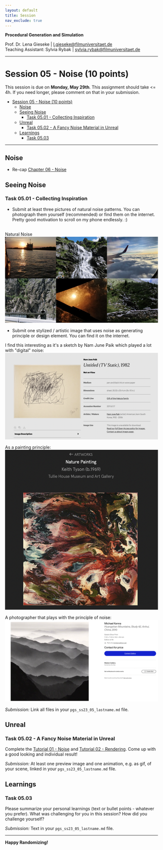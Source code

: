 ```yaml
---
layout: default
title: Session
nav_exclude: true
---
```


**Procedural Generation and Simulation**  


Prof. Dr. Lena Gieseke \| l.gieseke@filmuniversitaet.de  
Teaching Assistant: Sylvia Rybak \| sylvia.rybak@filmuniversitaet.de

---

# Session 05 - Noise (10 points)

This session is due on **Monday, May 29th**. This assignment should take <= 4h. If you need longer, please comment on that in your submission.

* [Session 05 - Noise (10 points)](#session-05---noise-10-points)
    * [Noise](#noise)
    * [Seeing Noise](#seeing-noise)
        * [Task 05.01 - Collecting Inspiration](#task-0501---collecting-inspiration)
    * [Unreal](#unreal)
        * [Task 05.02 - A Fancy Noise Material in Unreal](#task-0502---a-fancy-noise-material-in-unreal)
    * [Learnings](#learnings)
        * [Task 05.03](#task-0503)


---

## Noise

* Re-cap [Chapter 06 - Noise](../../02_scripts/pgs_ss23_06_noise_script.md)

## Seeing Noise 

### Task 05.01 - Collecting Inspiration

* Submit at least three pictures of natural noise patterns. You can photograph them yourself (recommended) or find them on the internet.
Pretty good motivation to scroll on my phone endlessly. :) 

<br> Natural Noise
![](imgs/1.png)

* Submit one stylized / artistic image that uses noise as generating principle or design element. You can find it on the internet.

I find this interesting as it's a sketch by Nam June Paik which played a lot with "digital" noise: 
![](imgs/2.png)

As a painting principle:
![](imgs/3.png)

A photographer that plays with the principle of noise:
![](imgs/4.png)

*Submission:* Link all files in your `pgs_ss23_05_lastname.md` file.

## Unreal

### Task 05.02 - A Fancy Noise Material in Unreal

Complete the [Tutorial 01 - Noise](pgs_tutorial_01_noise/pgs_tutorial_01_noise.md) and [Tutorial 02 - Rendering](pgs_tutorial_02_rendering/pgs_tutorial_02_rendering.md). Come up with a good looking and individual result!
  
*Submission:* At least one preview image and one animation, e.g. as gif, of your scene, linked in your `pgs_ss23_05_lastname.md` file.


## Learnings

### Task 05.03

Please summarize your personal learnings (text or bullet points - whatever you prefer). What was challenging for you in this session? How did you challenge yourself?

*Submission:* Text in your `pgs_ss23_05_lastname.md` file.


---

**Happy Randomizing!**


